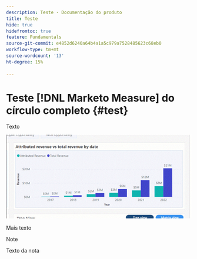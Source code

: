 ```yaml
---
description: Teste - Documentação do produto
title: Teste
hide: true
hidefromtoc: true
feature: Fundamentals
source-git-commit: e4852d6240a64b4a1a5c979a7528485623c68eb0
workflow-type: tm+mt
source-wordcount: '13'
ht-degree: 15%

---
```


# Teste [!DNL Marketo Measure] do círculo completo {#test}

Texto

![](assets/picture50.gif)

Mais texto

>[!NOTE]
>
>Texto da nota
